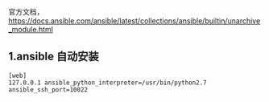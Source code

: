 官方文档，https://docs.ansible.com/ansible/latest/collections/ansible/builtin/unarchive_module.html

## 1.ansible 自动安装

```
[web]
127.0.0.1 ansible_python_interpreter=/usr/bin/python2.7 ansible_ssh_port=10022
```

